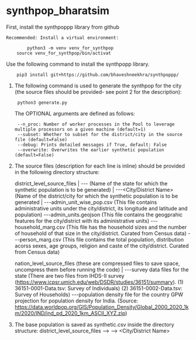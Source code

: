# synthpop_bharatsim

First, install the synthpoppp library from github

    Recommended: Install a virtual environment:

            python3 -m venv venv_for_synthpop
	    source venv_for_synthpop/bin/activat

 Use the following command to install the synthpopp library.
    
        pip3 install git+https://github.com/bhaveshneekhra/synthpoppp/


1. The following command is used to generate the synthpop for the city (the source files should be provided- see point 2 for the description):

        python3 generate.py  

    The OPTIONAL arguments are defined as follows:

        --n_proc: Number of worker processes in the Pool to leverage multiple processors on a given machine (default=1)
        --subset: Whether to subset for the district/city in the source file (default=False)
        --debug: Prints detailed messages if True, default: False
        --overwrite: Overwrites the earlier synthetic population (default=False)

2. The source files (description for each line is inline) should be provided in the following directory structure:

    district_level_source_files
        |
        ---<STATE NAME> (Name of the state for which the synthetic population is to be generated)
                |
                ---<City/District Name> (Name of the district/city for which the synthetic population is to be generated
                |
                ---admin_unit_wise_pop.csv  (This file contains administrative units under the city/district, its longitude and latitude and population)
                ---admin_units.geojson (This file contains the geogprahic features for the city/district with its administrative units)
                ---household_marg.csv (This file has the household sizes and the number of household of that size in the city/district. Curated from Census data)
                ---person_marg.csv (This file contains the total population, distribution acorss sexes, age groups, religion and caste of the city/district. Curated from Census data)
                
    nation_level_source_files (these are compressed files to save space, uncompress them before running the code)
        |
        ---survey data files for the state (There are two files from IHDS-II survey (https://www.icpsr.umich.edu/web/DSDR/studies/36151/summary). 
            (1) 36151-0001-Data.tsv: Survey of Individuals)
            (2) 36151-0002-Data.tsv: Survey of Households)
        ---population density file for the country 
                GPW projection for population density for India. (Source: https://data.worldpop.org/GIS/Population_Density/Global_2000_2020_1km/2020/IND/ind_pd_2020_1km_ASCII_XYZ.zip)

3. The base population is saved as synthetic.csv inside the directory structure:
            district_level_source_files --> <STATE NAME> --> <City/District Name>

